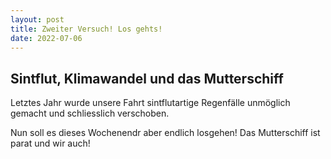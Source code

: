 ```yaml
---
layout: post
title: Zweiter Versuch! Los gehts!
date: 2022-07-06
---
```


## Sintflut, Klimawandel und das Mutterschiff ##

Letztes Jahr wurde unsere Fahrt sintflutartige Regenfälle unmöglich gemacht und schliesslich verschoben.

Nun soll es dieses Wochenendr aber endlich losgehen! Das Mutterschiff ist parat und wir auch!
